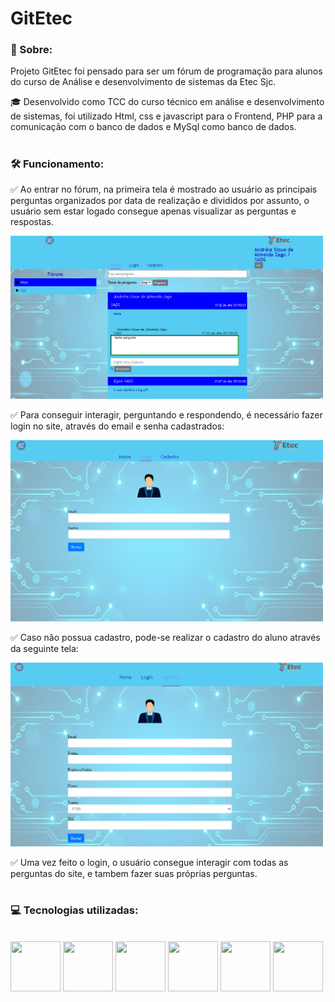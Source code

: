# GitEtec

### 📃 Sobre:
<p>
  Projeto GitEtec foi pensado para ser um fórum de programação para alunos do curso de Análise e desenvolvimento de sistemas da Etec Sjc.
</p>
<p>
  🎓 Desenvolvido como TCC do curso técnico em análise e desenvolvimento de sistemas, foi utilizado Html, css e javascript para o Frontend, PHP para a comunicação com o banco de dados e MySql como banco de dados.
</p>

#

### 🛠 Funcionamento:
<p>✅ Ao entrar no fórum, na primeira tela é mostrado ao usuário as principais perguntas organizados por data de realização e divididos por assunto, o usuário sem estar logado consegue apenas visualizar as perguntas e respostas.</p>
<img src="https://github.com/Antonio-Zago/GitEtec/blob/main/Capturar.PNG" width="500" title="hover text">

<p>✅ Para conseguir interagir, perguntando e respondendo, é necessário fazer login no site, através do email e senha cadastrados: </p>
<img src="https://github.com/Antonio-Zago/GitEtec/blob/main/Capturar1.PNG" width="500" title="hover text">

<p>✅ Caso não possua cadastro, pode-se realizar o cadastro do aluno através da seguinte tela:  </p>
<img src="https://github.com/Antonio-Zago/GitEtec/blob/main/Capturar2.PNG" width="500" title="hover text">

<p>✅ Uma vez feito o login, o usuário consegue interagir com todas as perguntas do site, e tambem fazer suas próprias perguntas.  </p>

#

### 💻 Tecnologias utilizadas: 

<br>

<div style="display: inline_block">
  <img align="center"  height="80" width="80" src="https://cdn.jsdelivr.net/gh/devicons/devicon/icons/html5/html5-original.svg"> 
  <img align="center"  height="80" width="80" src="https://cdn.jsdelivr.net/gh/devicons/devicon/icons/css3/css3-original.svg" />
  <img align="center"  height="80" width="80" src="https://cdn.jsdelivr.net/gh/devicons/devicon/icons/javascript/javascript-original.svg" />
  <img align="center"  height="80" width="80" src="https://cdn.jsdelivr.net/gh/devicons/devicon/icons/php/php-original.svg" />
  <img align="center"  height="80" width="80" src="https://cdn.jsdelivr.net/gh/devicons/devicon/icons/mysql/mysql-original.svg" />
  <img align="center"  height="80" width="80" src="https://cdn.jsdelivr.net/gh/devicons/devicon/icons/bootstrap/bootstrap-original.svg" />
 </div>
